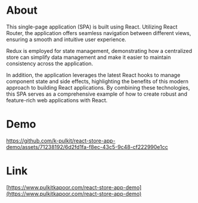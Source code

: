 # About

This single-page application (SPA) is built using React. Utilizing React Router, the application offers seamless navigation between different views, ensuring a smooth and intuitive user experience.

Redux is employed for state management, demonstrating how a centralized store can simplify data management and make it easier to maintain consistency across the application.

In addition, the application leverages the latest React hooks to manage component state and side effects, highlighting the benefits of this modern approach to building React applications. By combining these technologies, this SPA serves as a comprehensive example of how to create robust and feature-rich web applications with React.

# Demo 

https://github.com/k-pulkit/react-store-app-demo/assets/71238192/6d2fd1fa-f8ec-43c5-9c48-cf222990e1cc

# Link 
[https://www.pulkitkapoor.com/react-store-app-demo](https://www.pulkitkapoor.com/react-store-app-demo)
